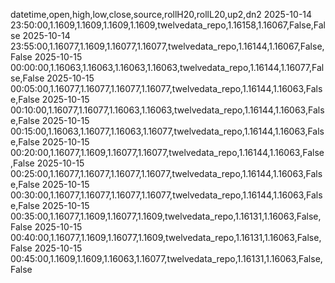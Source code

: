 datetime,open,high,low,close,source,rollH20,rollL20,up2,dn2
2025-10-14 23:50:00,1.1609,1.1609,1.1609,1.1609,twelvedata_repo,1.16158,1.16067,False,False
2025-10-14 23:55:00,1.16077,1.1609,1.16077,1.16077,twelvedata_repo,1.16144,1.16067,False,False
2025-10-15 00:00:00,1.16063,1.16063,1.16063,1.16063,twelvedata_repo,1.16144,1.16077,False,False
2025-10-15 00:05:00,1.16077,1.16077,1.16077,1.16077,twelvedata_repo,1.16144,1.16063,False,False
2025-10-15 00:10:00,1.16077,1.16077,1.16063,1.16063,twelvedata_repo,1.16144,1.16063,False,False
2025-10-15 00:15:00,1.16063,1.16077,1.16063,1.16077,twelvedata_repo,1.16144,1.16063,False,False
2025-10-15 00:20:00,1.16077,1.1609,1.16077,1.16077,twelvedata_repo,1.16144,1.16063,False,False
2025-10-15 00:25:00,1.16077,1.16077,1.16077,1.16077,twelvedata_repo,1.16144,1.16063,False,False
2025-10-15 00:30:00,1.16077,1.16077,1.16077,1.16077,twelvedata_repo,1.16144,1.16063,False,False
2025-10-15 00:35:00,1.16077,1.1609,1.16077,1.1609,twelvedata_repo,1.16131,1.16063,False,False
2025-10-15 00:40:00,1.16077,1.1609,1.16077,1.1609,twelvedata_repo,1.16131,1.16063,False,False
2025-10-15 00:45:00,1.1609,1.1609,1.16063,1.16077,twelvedata_repo,1.16131,1.16063,False,False
